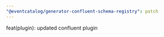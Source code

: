 ```yaml
---
"@eventcatalog/generator-confluent-schema-registry": patch
---
```


feat(plugin): updated confluent plugin
